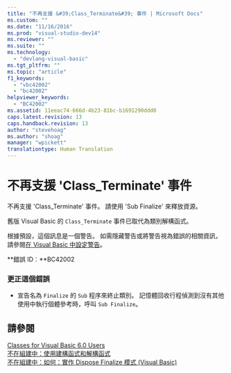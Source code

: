 ```yaml
---
title: "不再支援 &#39;Class_Terminate&#39; 事件 | Microsoft Docs"
ms.custom: ""
ms.date: "11/16/2016"
ms.prod: "visual-studio-dev14"
ms.reviewer: ""
ms.suite: ""
ms.technology: 
  - "devlang-visual-basic"
ms.tgt_pltfrm: ""
ms.topic: "article"
f1_keywords: 
  - "vbc42002"
  - "bc42002"
helpviewer_keywords: 
  - "BC42002"
ms.assetid: 11eeac74-666d-4b23-81bc-b1691290ddd0
caps.latest.revision: 13
caps.handback.revision: 13
author: "stevehoag"
ms.author: "shoag"
manager: "wpickett"
translationtype: Human Translation
---
```

# 不再支援 &#39;Class_Terminate&#39; 事件
不再支援 'Class\_Terminate' 事件。 請使用 'Sub Finalize' 來釋放資源。  
  
 舊版 Visual Basic 的 `Class_Terminate` 事件已取代為類別解構函式。  
  
 根據預設，這個訊息是一個警告。 如需隱藏警告或將警告視為錯誤的相關資訊，請參閱[在 Visual Basic 中設定警告](/visual-studio/ide/configuring-warnings-in-visual-basic)。  
  
 **錯誤 ID︰**BC42002  
  
### 更正這個錯誤  
  
-   宣告名為 `Finalize` 的 `Sub` 程序來終止類別。 記憶體回收行程偵測到沒有其他使用中執行個體參考時，呼叫 `Sub Finalize`。  
  
## 請參閱  
 [Classes for Visual Basic 6.0 Users](http://msdn.microsoft.com/zh-tw/d625222c-cd32-4c8d-b25c-ea71729b88b7)   
 [不在組建中：使用建構函式和解構函式](http://msdn.microsoft.com/zh-tw/548eebe1-86c4-4377-b2f5-447cb8be3d90)   
 [不在組建中：如何：實作 Dispose Finalize 模式 \(Visual Basic\)](http://msdn.microsoft.com/zh-tw/adf7a232-4ebb-485d-8626-8d64421eb0c4)